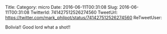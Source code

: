 Title: 
Category: micro
Date: 2016-06-11T00:31:08
Slug: 2016-06-11T00:31:08
TwitterId: 741427512526274560
TweetUrl: https://twitter.com/mark_philpot/status/741427512526274560
ReTweetUser: 

Bolivia!! Good lord what a shot!!